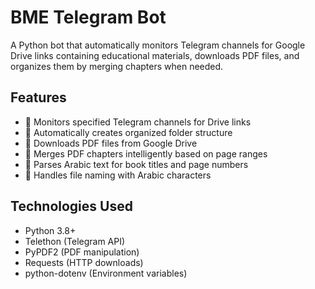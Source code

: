 # BME Telegram Bot

A Python bot that automatically monitors Telegram channels for Google Drive links containing educational materials, downloads PDF files, and organizes them by merging chapters when needed.

## Features
- 📱 Monitors specified Telegram channels for Drive links
- 📁 Automatically creates organized folder structure
- 📄 Downloads PDF files from Google Drive
- 🔗 Merges PDF chapters intelligently based on page ranges
- 🎯 Parses Arabic text for book titles and page numbers
- 💾 Handles file naming with Arabic characters

## Technologies Used
- Python 3.8+
- Telethon (Telegram API)
- PyPDF2 (PDF manipulation)
- Requests (HTTP downloads)
- python-dotenv (Environment variables)

